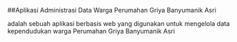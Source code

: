 ##Aplikasi Administrasi Data Warga Perumahan Griya Banyumanik Asri 

adalah sebuah aplikasi berbasis web yang digunakan untuk mengelola data kependudukan warga Perumahan Griya Banyumanik Asri
